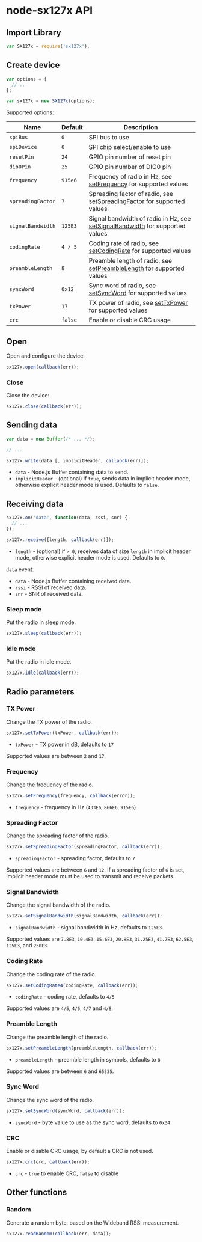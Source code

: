 # node-sx127x API

## Import Library

```js
var SX127x = require('sx127x');
```

## Create device

```js
var options = {
  // ...
};

var sx127x = new SX127x(options);
```

Supported options:

| Name | Default | Description |
|------|---------|-------------|
| `spiBus` | `0` | SPI bus to use |
| `spiDevice` | `0` | SPI chip select/enable to use |
| `resetPin` | `24` | GPIO pin number of reset pin |
| `dio0Pin` | `25` | GPIO pin number of DIO0 pin |
| `frequency` | `915e6` | Frequency of radio in Hz, see [setFrequency](#frequency) for supported values |
| `spreadingFactor` | `7` | Spreading factor of radio, see [setSpreadingFactor](#spreading-factor) for supported values  |
| `signalBandwidth` | `125E3` | Signal bandwidth of radio in Hz, see [setSignalBandwidth](#signal-bandwidth) for supported values  |
| `codingRate` | `4 / 5` | Coding rate of radio, see [setCodingRate](#coding-rate) for supported values |
| `preambleLength` | `8` | Preamble length of radio, see [setPreambleLength](#preamble-length) for supported values |
| `syncWord` | `0x12` | Sync word of radio, see [setSyncWord](#sync-word) for supported values |
| `txPower` | `17` | TX power of radio, see [setTxPower](#tx-power) for supported values |
| `crc` | `false` | Enable or disable CRC usage |


## Open

Open and configure the device:

```js
sx127x.open(callback(err));
```

### Close

Close the device:

```js
sx127x.close(callback(err));
```

## Sending data

```js
var data = new Buffer(/* ... */);

// ...

sx127x.write(data [, implicitHeader, callabck(err)]);
```

 * `data` - Node.js Buffer containing data to send.
 * `implicitHeader` - (optional) if `true`, sends data in implicit header mode, otherwise explicit header mode is used. Defaults to `false`.

## Receiving data

```js
sx127x.on('data', function(data, rssi, snr) {
  // ...
});

sx127x.receive([length, callback(err)]);
```

 * `length` - (optional) if `> 0`, receives data of size `length` in implicit header mode, otherwise explicit header mode is used. Defaults to `0`.

`data` event:

  * `data` - Node.js Buffer containing received data.
  * `rssi` - RSSI of received data.
  * `snr` - SNR of received data.

### Sleep mode

Put the radio in sleep mode.

```js
sx127x.sleep(callback(err));
```

### Idle mode

Put the radio in idle mode.

```js
sx127x.idle(callback(err));
```

## Radio parameters

### TX Power

Change the TX power of the radio.

```js
sx127x.setTxPower(txPower, callback(err));
```
 * `txPower` - TX power in dB, defaults to `17`

 Supported values are between `2` and `17`.

### Frequency

Change the frequency of the radio.

```js
sx127x.setFrequency(frequency, callback(error));
```
 * `frequency` - frequency in Hz (`433E6`, `866E6`, `915E6`)

### Spreading Factor

Change the spreading factor of the radio.

```js
sx127x.setSpreadingFactor(spreadingFactor, callback(err));
```
 * `spreadingFactor` - spreading factor, defaults to `7`

Supported values are between `6` and `12`. If a spreading factor of `6` is set, implicit header mode must be used to transmit and receive packets.

### Signal Bandwidth

Change the signal bandwidth of the radio.

```js
sx127x.setSignalBandwidth(signalBandwidth, callback(err));
```

 * `signalBandwidth` - signal bandwidth in Hz, defaults to `125E3`.

Supported values are `7.8E3`, `10.4E3`, `15.6E3`, `20.8E3`, `31.25E3`, `41.7E3`, `62.5E3`, `125E3`, and `250E3`.

### Coding Rate

Change the coding rate of the radio.

```js
sx127x.setCodingRate4(codingRate, callback(err));
```

 * `codingRate` - coding rate, defaults to `4/5`

Supported values are `4/5`, `4/6`, `4/7` and `4/8`.

### Preamble Length

Change the preamble length of the radio.

```js
sx127x.setPreambleLength(preambleLength, callback(err));
```

 * `preambleLength` - preamble length in symbols, defaults to `8`

Supported values are between `6` and `65535`.

### Sync Word

Change the sync word of the radio.

```js
sx127x.setSyncWord(syncWord, callback(err));
```

 * `syncWord` - byte value to use as the sync word, defaults to `0x34`

### CRC

Enable or disable CRC usage, by default a CRC is not used.

```js
sx127x.crc(crc, callback(err));
```

 * `crc` - `true` to enable CRC, `false` to disable

## Other functions

### Random

Generate a random byte, based on the Wideband RSSI measurement.

```js
sx127x.readRandom(callback(err, data));
```